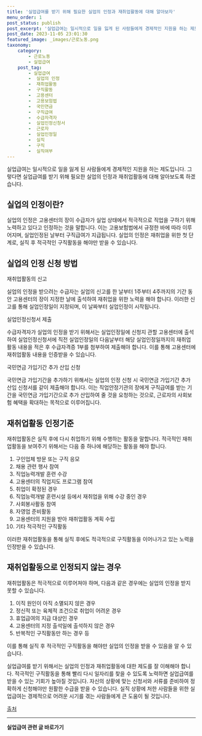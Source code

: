 ```yaml
---
title: '실업급여를 받기 위해 필요한 실업의 인정과 재취업활동에 대해 알아보자'
menu_order: 1
post_status: publish
post_excerpt: '실업급여는 일시적으로 일을 잃게 된 사람들에게 경제적인 지원을 하는 제도입니다. 그렇다면 실업급여를 받기 위해 필요한 실업의 인정과 재취업활동에 대해 알아보도록 하겠습니다.'
post_date: 2023-11-05 23:01:30
featured_image: _images/근로노동.png
taxonomy:
    category:
        - 근로노동
        - 실업급여
    post_tag:
        - 실업급여
        -  실업의 인정
        -  재취업활동
        -  구직활동
        -  고용센터
        -  고용보험법
        -  국민연금
        -  구직급여
        -  수급자격자
        -  실업인정신청서
        -  근로자
        -  실업인정일
        -  실직
        -  구직
        -  실직여부
---
```




실업급여는 일시적으로 일을 잃게 된 사람들에게 경제적인 지원을 하는 제도입니다. 그렇다면 실업급여를 받기 위해 필요한 실업의 인정과 재취업활동에 대해 알아보도록 하겠습니다.

## 실업의 인정이란?

실업의 인정은 고용센터의 장이 수급자가 실업 상태에서 적극적으로 직업을 구하기 위해 노력하고 있다고 인정하는 것을 말합니다. 이는 고용보험법에서 규정한 바에 따라 이루어지며, 실업인정된 날부터 구직급여가 지급됩니다. 실업의 인정은 재취업을 위한 첫 단계로, 실직 후 적극적인 구직활동을 해야만 받을 수 있습니다.

## 실업의 인정 신청 방법

재취업활동의 신고

실업의 인정을 받으려는 수급자는 실업의 신고를 한 날부터 1주부터 4주까지의 기간 동안 고용센터의 장이 지정한 날에 출석하여 재취업을 위한 노력을 해야 합니다. 이러한 신고를 통해 실업인정일이 지정되며, 이 날짜부터 실업인정이 시작됩니다.

실업인정신청서 제출

수급자격자가 실업의 인정을 받기 위해서는 실업인정일에 신청지 관할 고용센터에 출석하여 실업인정신청서에 직전 실업인정일의 다음날부터 해당 실업인정일까지의 재취업활동 내용을 적은 후 수급자격증 1부를 첨부하여 제출해야 합니다. 이를 통해 고용센터에 재취업활동 내용을 인증받을 수 있습니다.

국민연금 가입기간 추가 산입 신청

국민연금 가입기간을 추가하기 위해서는 실업의 인정 신청 시 국민연금 가입기간 추가 산입 신청서를 같이 제출해야 합니다. 이는 직업안정기관의 장에게 구직급여를 받는 기간을 국민연금 가입기간으로 추가 산입하여 줄 것을 요청하는 것으로, 근로자의 사회보험 혜택을 확대하는 목적으로 이루어집니다.

## 재취업활동 인정기준

재취업활동은 실직 후에 다시 취업하기 위해 수행하는 활동을 말합니다. 적극적인 재취업활동을 보여주기 위해서는 다음 중 하나에 해당하는 활동을 해야 합니다.

1. 구인업체 방문 또는 구직 응모
2. 채용 관련 행사 참여
3. 직업능력개발 훈련 수강
4. 고용센터의 직업지도 프로그램 참여
5. 취업이 확정된 경우
6. 직업능력개발 훈련시설 등에서 재취업을 위해 수강 중인 경우
7. 사회봉사활동 참여
8. 자영업 준비활동
9. 고용센터의 지원을 받아 재취업활동 계획 수립
10. 기타 적극적인 구직활동

이러한 재취업활동을 통해 실직 후에도 적극적으로 구직활동을 이어나가고 있는 노력을 인정받을 수 있습니다.

## 재취업활동으로 인정되지 않는 경우

재취업활동은 적극적으로 이루어져야 하며, 다음과 같은 경우에는 실업의 인정을 받지 못할 수 있습니다.

1. 이직 원인이 아직 소멸되지 않은 경우
2. 정신적 또는 육체적 조건으로 취업이 어려운 경우
3. 휴업급여의 지급 대상인 경우
4. 고용센터의 지정 출석일에 출석하지 않은 경우
5. 반복적인 구직활동만 하는 경우 등

이를 통해 실직 후 적극적인 구직활동을 해야만 실업의 인정을 받을 수 있음을 알 수 있습니다.

실업급여를 받기 위해서는 실업의 인정과 재취업활동에 대한 제도를 잘 이해해야 합니다. 적극적인 구직활동을 통해 빨리 다시 일자리를 찾을 수 있도록 노력하면 실업급여를 받을 수 있는 기회가 높아질 것입니다. 자신의 상황에 맞는 신청서와 서류를 준비하여 정확하게 신청해야만 원활한 수급을 받을 수 있습니다. 실직 상황에 처한 사람들을 위한 실업급여는 경제적으로 어려운 시기를 겪는 사람들에게 큰 도움이 될 것입니다.

[출처](https://www.employmentinsurance.go.kr/conts/contsForm.do?menuId=050204)
<!-- wp:separator -->
<hr class="wp-block-separator has-alpha-channel-opacity"/>
<!-- /wp:separator -->

<!-- wp:group {"backgroundColor":"base","layout":{"type":"constrained"}} -->
<div class="wp-block-group has-base-background-color has-background"><!-- wp:paragraph {"align":"center","fontSize":"medium"} -->
<p class="has-text-align-center has-large-font-size"><strong>실업급여 관련 글 바로가기</strong></p>
<!-- /wp:paragraph -->


<!-- wp:latest-posts
{"categories":[{"id":10977,"count":19,"description":"","link":"https://uknowlaw.com/category/%ec%8b%a4%ec%97%85%ea%b8%89%ec%97%ac/","name":"실업급여","slug":"실업급여","taxonomy":"category","parent":0,"meta":[],"_links":{"self":[{"href":"https://uknowlaw.com/wp-json/wp/v2/categories/10977"}],"collection":[{"href":"https://uknowlaw.com/wp-json/wp/v2/categories"}],"about":[{"href":"https://uknowlaw.com/wp-json/wp/v2/taxonomies/category"}],"wp:post_type":[{"href":"https://uknowlaw.com/wp-json/wp/v2/posts?categories=10977"}],"curies":[{"name":"wp","href":"https://api.w.org/{rel}","templated":true}]}}]} /--></div>
<!-- /wp:group -->
